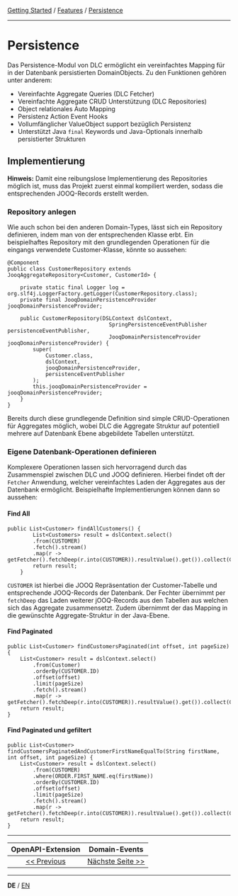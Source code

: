 [Getting Started](../index_de.md) / [Features](../guides/features_de.md) / [Persistence](persistence_de.md)

---

# Persistence

Das Persistence-Modul von DLC ermöglicht ein vereinfachtes Mapping für in der Datenbank persistierten DomainObjects.
Zu den Funktionen gehören unter anderem:
-   Vereinfachte Aggregate Queries (DLC Fetcher)
-   Vereinfachte Aggregate CRUD Unterstützung (DLC Repositories)
-   Object relationales Auto Mapping
-   Persistenz Action Event Hooks
-   Vollumfänglicher ValueObject support bezüglich Persistenz
-   Unterstützt Java  `final`  Keywords und Java-Optionals innerhalb persistierter Strukturen

## Implementierung
**Hinweis:** Damit eine reibungslose Implementierung des Repositories möglich ist,
muss das Projekt zuerst einmal kompiliert werden, sodass die entsprechenden JOOQ-Records erstellt werden.

### Repository anlegen
Wie auch schon bei den anderen Domain-Types, lässt sich ein Repository definieren,
indem man von der entsprechenden Klasse erbt. Ein beispielhaftes Repository mit den grundlegenden 
Operationen für die eingangs verwendete Customer-Klasse, könnte so aussehen:
```
@Component
public class CustomerRepository extends JooqAggregateRepository<Customer, CustomerId> {

    private static final Logger log = org.slf4j.LoggerFactory.getLogger(CustomerRepository.class);
    private final JooqDomainPersistenceProvider jooqDomainPersistenceProvider;
    
    public CustomerRepository(DSLContext dslContext,
                                SpringPersistenceEventPublisher persistenceEventPublisher,
                                JooqDomainPersistenceProvider jooqDomainPersistenceProvider) {
        super(
            Customer.class,
            dslContext,
            jooqDomainPersistenceProvider,
            persistenceEventPublisher
        );
        this.jooqDomainPersistenceProvider = jooqDomainPersistenceProvider;
    }
}
```

Bereits durch diese grundlegende Definition sind simple CRUD-Operationen für Aggregates möglich, wobei DLC die Aggregate Struktur auf potentiell mehrere
auf Datenbank Ebene abgebildete Tabellen unterstützt.

### Eigene Datenbank-Operationen definieren
Komplexere Operationen lassen sich hervorragend durch das Zusammenspiel zwischen DLC und JOOQ definieren.
Hierbei findet oft der `Fetcher` Anwendung, welcher vereinfachtes Laden der Aggregates aus der Datenbank ermöglicht.
Beispielhafte Implementierungen können dann so aussehen:

#### Find All
```
public List<Customer> findAllCustomers() {
        List<Customers> result = dslContext.select()
        .from(CUSTOMER)
        .fetch().stream()
        .map(r -> getFetcher().fetchDeep(r.into(CUSTOMER)).resultValue().get()).collect(Collectors.toList());
        return result;
    }
```
`CUSTOMER` ist hierbei die JOOQ Repräsentation der Customer-Tabelle und entsprechende JOOQ-Records der Datenbank.
Der Fechter übernimmt per `fetchDeep` das Laden weiterer jOOQ-Records aus den Tabellen aus welchen sich das Aggregate zusammensetzt.
Zudem übernimmt der das Mapping in die gewünschte Aggregate-Struktur in der Java-Ebene.

#### Find Paginated
```
public List<Customer> findCustomersPaginated(int offset, int pageSize) {
    List<Customer> result = dslContext.select()
        .from(Customer)
        .orderBy(CUSTOMER.ID)
        .offset(offset)
        .limit(pageSize)
        .fetch().stream()
        .map(r -> getFetcher().fetchDeep(r.into(CUSTOMER)).resultValue().get()).collect(Collectors.toList());
    return result;
}
```

#### Find Paginated und gefiltert
```
public List<Customer> findCustomersPaginatedAndCustomerFirstNameEqualTo(String firstName, int offset, int pageSize) {
    List<Customer> result = dslContext.select()
        .from(CUSTOMER)
        .where(ORDER.FIRST_NAME.eq(firstName)) 
        .orderBy(CUSTOMER.ID)
        .offset(offset)
        .limit(pageSize)
        .fetch().stream()
        .map(r -> getFetcher().fetchDeep(r.into(CUSTOMER)).resultValue().get()).collect(Collectors.toList());
    return result;
}
```

---

|             **OpenAPI-Extension**             |           **Domain-Events**            |
|:---------------------------------------------:|:--------------------------------------:|
| [<< Previous](open_api_extension_de.md) | [Nächste Seite >>](domain_events_de.md) |

---

**DE** / [EN](../../english/features/persistence_en.md)
